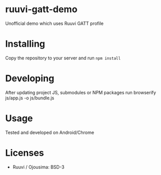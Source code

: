 # ruuvi-gatt-demo
Unofficial demo which uses Ruuvi GATT profile

# Installing
Copy the repository to your server and run `npm install`

# Developing
After updating project JS, submodules or NPM packages run browserify js/app.js -o js/bundle.js

# Usage
Tested and developed on Android/Chrome


# Licenses
* Ruuvi / Ojousima: BSD-3
